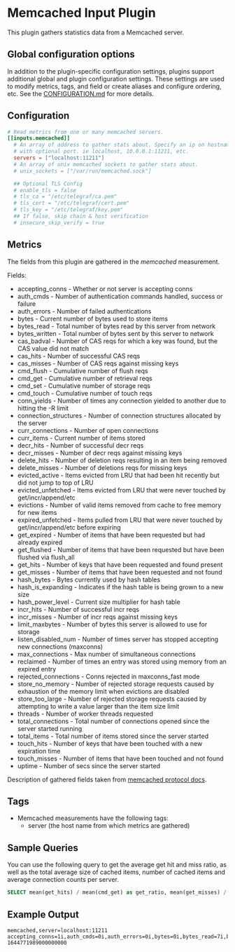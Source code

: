 # Memcached Input Plugin

This plugin gathers statistics data from a Memcached server.

## Global configuration options <!-- @/docs/includes/plugin_config.md -->

In addition to the plugin-specific configuration settings, plugins support
additional global and plugin configuration settings. These settings are used to
modify metrics, tags, and field or create aliases and configure ordering, etc.
See the [CONFIGURATION.md][CONFIGURATION.md] for more details.

[CONFIGURATION.md]: ../../../docs/CONFIGURATION.md#plugins

## Configuration

```toml @sample.conf
# Read metrics from one or many memcached servers.
[[inputs.memcached]]
  # An array of address to gather stats about. Specify an ip on hostname
  # with optional port. ie localhost, 10.0.0.1:11211, etc.
  servers = ["localhost:11211"]
  # An array of unix memcached sockets to gather stats about.
  # unix_sockets = ["/var/run/memcached.sock"]

  ## Optional TLS Config
  # enable_tls = false
  # tls_ca = "/etc/telegraf/ca.pem"
  # tls_cert = "/etc/telegraf/cert.pem"
  # tls_key = "/etc/telegraf/key.pem"
  ## If false, skip chain & host verification
  # insecure_skip_verify = true
```

## Metrics

The fields from this plugin are gathered in the *memcached* measurement.

Fields:

* accepting_conns - Whether or not server is accepting conns
* auth_cmds - Number of authentication commands handled, success or failure
* auth_errors - Number of failed authentications
* bytes - Current number of bytes used to store items
* bytes_read - Total number of bytes read by this server from network
* bytes_written - Total number of bytes sent by this server to network
* cas_badval - Number of CAS reqs for which a key was found, but the CAS value
  did not match
* cas_hits - Number of successful CAS reqs
* cas_misses - Number of CAS reqs against missing keys
* cmd_flush - Cumulative number of flush reqs
* cmd_get - Cumulative number of retrieval reqs
* cmd_set - Cumulative number of storage reqs
* cmd_touch - Cumulative number of touch reqs
* conn_yields - Number of times any connection yielded to another due to
  hitting the -R limit
* connection_structures - Number of connection structures allocated by the
  server
* curr_connections - Number of open connections
* curr_items - Current number of items stored
* decr_hits - Number of successful decr reqs
* decr_misses - Number of decr reqs against missing keys
* delete_hits - Number of deletion reqs resulting in an item being removed
* delete_misses - Number of deletions reqs for missing keys
* evicted_active - Items evicted from LRU that had been hit recently but did
  not jump to top of LRU
* evicted_unfetched - Items evicted from LRU that were never touched by
  get/incr/append/etc
* evictions - Number of valid items removed from cache to free memory for
  new items
* expired_unfetched - Items pulled from LRU that were never touched by
  get/incr/append/etc before expiring
* get_expired - Number of items that have been requested but had already
  expired
* get_flushed - Number of items that have been requested but have been flushed
  via flush_all
* get_hits - Number of keys that have been requested and found present
* get_misses - Number of items that have been requested and not found
* hash_bytes - Bytes currently used by hash tables
* hash_is_expanding - Indicates if the hash table is being grown to a new size
* hash_power_level - Current size multiplier for hash table
* incr_hits - Number of successful incr reqs
* incr_misses - Number of incr reqs against missing keys
* limit_maxbytes - Number of bytes this server is allowed to use for storage
* listen_disabled_num - Number of times server has stopped accepting new
  connections (maxconns)
* max_connections - Max number of simultaneous connections
* reclaimed - Number of times an entry was stored using memory from an
  expired entry
* rejected_connections - Conns rejected in maxconns_fast mode
* store_no_memory - Number of rejected storage requests caused by exhaustion
  of the memory limit when evictions are disabled
* store_too_large - Number of rejected storage requests caused by attempting
  to write a value larger than the item size limit
* threads - Number of worker threads requested
* total_connections - Total number of connections opened since the server
  started running
* total_items - Total number of items stored since the server started
* touch_hits - Number of keys that have been touched with a new expiration time
* touch_misses - Number of items that have been touched and not found
* uptime - Number of secs since the server started

Description of gathered fields taken from [memcached protocol docs][protocol].

[protocol]: https://github.com/memcached/memcached/blob/master/doc/protocol.txt

## Tags

* Memcached measurements have the following tags:
  * server (the host name from which metrics are gathered)

## Sample Queries

You can use the following query to get the average get hit and miss ratio, as
well as the total average size of cached items, number of cached items and
average connection counts per server.

```sql
SELECT mean(get_hits) / mean(cmd_get) as get_ratio, mean(get_misses) / mean(cmd_get) as get_misses_ratio, mean(bytes), mean(curr_items), mean(curr_connections) FROM memcached WHERE time > now() - 1h GROUP BY server
```

## Example Output

```text
memcached,server=localhost:11211 accepting_conns=1i,auth_cmds=0i,auth_errors=0i,bytes=0i,bytes_read=7i,bytes_written=0i,cas_badval=0i,cas_hits=0i,cas_misses=0i,cmd_flush=0i,cmd_get=0i,cmd_set=0i,cmd_touch=0i,conn_yields=0i,connection_structures=3i,curr_connections=2i,curr_items=0i,decr_hits=0i,decr_misses=0i,delete_hits=0i,delete_misses=0i,evicted_active=0i,evicted_unfetched=0i,evictions=0i,expired_unfetched=0i,get_expired=0i,get_flushed=0i,get_hits=0i,get_misses=0i,hash_bytes=524288i,hash_is_expanding=0i,hash_power_level=16i,incr_hits=0i,incr_misses=0i,limit_maxbytes=67108864i,listen_disabled_num=0i,max_connections=1024i,reclaimed=0i,rejected_connections=0i,store_no_memory=0i,store_too_large=0i,threads=4i,total_connections=3i,total_items=0i,touch_hits=0i,touch_misses=0i,uptime=3i 1644771989000000000
```
